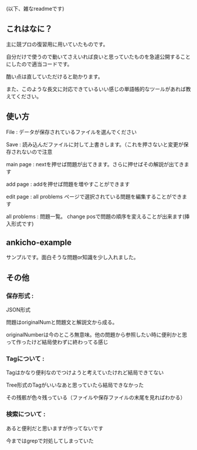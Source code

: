 (以下、雑なreadmeです)

## これはなに？

主に競プロの復習用に用いていたものです。 

自分だけで使うので動いてさえいれば良いと思っていたものを急遽公開することにしたので適当コードです。

酷い点は直していただけると助かります。

また、このような長文に対応できているいい感じの単語帳的なツールがあれば教えてください。

## 使い方

File : データが保存されているファイルを選んでください

Save : 読み込んだファイルに対して上書きします。（これを押さないと変更が保存されないので注意
       
main page : nextを押せば問題が出てきます。さらに押せばその解説が出てきます

add page : addを押せば問題を増やすことができます

edit page : all problems ページで選択されている問題を編集することができます

all problems : 問題一覧。 change posで問題の順序を変えることが出来ます(挿入形式です)

## ankicho-example

サンプルです。面白そうな問題or知識を少し入れました。

## その他

### 保存形式 :

  JSON形式
  
  問題はoriginalNumと問題文と解説文から成る。
  
  originalNumberは今のところ無意味。他の問題から参照したい時に便利かと思って作ったけど結局使わずに終わってる感じ
  
### Tagについて : 

  Tagはかなり便利なのでつけようと考えていたけれど結局できてない
  
  Tree形式のTagがいいなあと思っていたら結局できなかった
  
  その残骸が色々残っている（ファイルや保存ファイルの末尾を見ればわかる）
  
### 検索について : 

  あると便利だと思いますが作ってないです
  
  今まではgrepで対処してしまっていた
